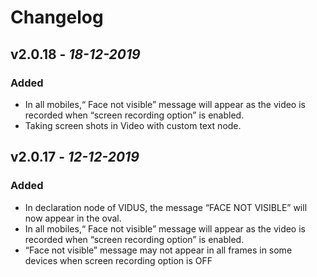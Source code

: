 # Changelog

## **v2.0.18** - *18-12-2019*
### Added
- In all mobiles,“ Face not visible” message will appear as the video is recorded when “screen recording option” is enabled.
- Taking screen shots in Video with custom text node.

## **v2.0.17** - *12-12-2019*
### Added
- In declaration node of VIDUS, the message “FACE NOT VISIBLE” will now appear in the oval.
- In all mobiles,“ Face not visible” message will appear as the video is recorded when “screen recording option” is enabled.
- “Face not visible” message may not appear in all frames in some devices when screen recording option is OFF

